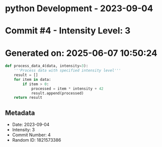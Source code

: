 ﻿# python Development - 2023-09-04
# Commit #4 - Intensity Level: 3
# Generated on: 2025-06-07 10:50:24
```python
def process_data_4(data, intensity=3):
    '''Process data with specified intensity level'''
    result = []
    for item in data:
        if item > 0:
            processed = item * intensity + 42
            result.append(processed)
    return result
```
## Metadata
- Date: 2023-09-04
- Intensity: 3
- Commit Number: 4
- Random ID: 1821573386
